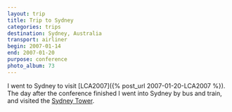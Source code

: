 ```yaml
---
layout: trip
title: Trip to Sydney
categories: trips
destination: Sydney, Australia
transport: airliner
begin: 2007-01-14
end: 2007-01-20
purpose: conference
photo_album: 73
---
```


I went to Sydney to visit [LCA2007]({% post_url 2007-01-20-LCA2007 %}). The day after the
conference finished I went into Sydney by bus and train, and visited the <a
href="http://www.sydneytoweroztrek.com.au/tower.html">Sydney Tower</a>.

